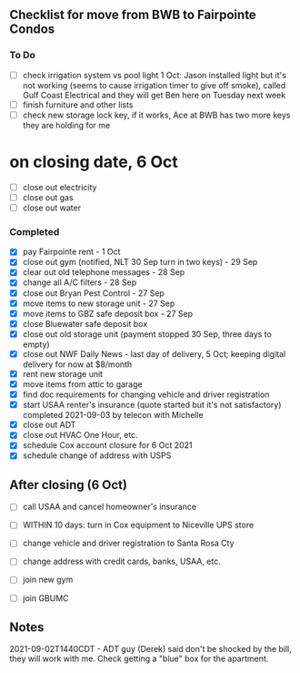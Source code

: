 ## Checklist for move from BWB to Fairpointe Condos

### To Do

- [ ] check irrigation system vs pool light
      1 Oct: Jason installed light but it's not working (seems to
      cause irrigation timer to give off smoke), called Gulf Coast Electrical
      and they will get Ben here on Tuesday next week
- [ ] finish furniture and other lists
- [ ] check new storage lock key, if it works, Ace at BWB has two more
      keys they are holding for me

# on closing date, 6 Oct 
- [ ] close out electricity
- [ ] close out gas
- [ ] close out water

### Completed

- [x] pay Fairpointe rent - 1 Oct
- [x] close out gym (notified, NLT 30 Sep turn in two keys) - 29 Sep
- [x] clear out old telephone messages - 28 Sep
- [x] change all A/C filters - 28 Sep
- [x] close out Bryan Pest Control - 27 Sep
- [x] move items to new storage unit - 27 Sep
- [x] move items to GBZ safe deposit box - 27 Sep
- [x] close Bluewater safe deposit box
- [x] close out old storage unit (payment stopped 30 Sep, three days to empty)
- [x] close out NWF Daily News - last day of delivery, 5 Oct;
      keeping digital delivery for now at $8/month
- [x] rent new storage unit
- [x] move items from attic to garage
- [x] find doc requirements for changing vehicle and driver registration 
- [x] start USAA renter's insurance (quote started but it's not satisfactory)
      completed 2021-09-03 by telecon with Michelle
- [x] close out ADT
- [x] close out HVAC One Hour, etc.
- [x] schedule Cox account closure for 6 Oct 2021
- [x] schedule change of address with USPS

## After closing (6 Oct)

- [ ] call USAA and cancel homeowner's insurance
- [ ] WITHIN 10 days: turn in Cox equipment to Niceville UPS store
- [ ] change vehicle and driver registration to Santa Rosa Cty
- [ ] change address with credit cards, banks, USAA, etc.
- [ ] join new gym
- [ ] join GBUMC


## Notes

2021-09-02T1440CDT - ADT guy (Derek) said don't be shocked by the bill, they will work with me.
                     Check getting a "blue" box for the apartment.
